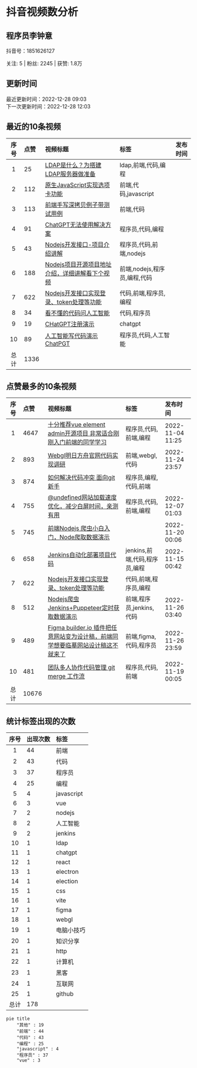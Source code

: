 # 抖音视频数分析

## 程序员李钟意

<p>抖音号：1851626127</p><p>关注: 5&nbsp;|&nbsp;粉丝: 2245&nbsp;|&nbsp;获赞: 1.8万</p>

## 更新时间

最近更新时间：2022-12-28 09:03<br/>下一次更新时间：2022-12-28 12:03

## 最近的10条视频

|序号|点赞|视频标题|标签|发布时间|
|:--:|:--|:--|:--|:--|
|1|25|[LDAP是什么？为搭建LDAP服务器做准备    ](https://douyin.com/video/7181942549949533498)|ldap,前端,代码,编程||
|2|112|[原生JavaScript实现选项卡功能     ](https://douyin.com/video/7180378827334356258)|前端,代码,javascript||
|3|113|[前端手写深拷贝例子带测试用例 ](https://douyin.com/video/7178515675403586876)|前端,代码||
|4|91|[ChatGPT无法使用解决方案   ](https://douyin.com/video/7177185636024192311)|程序员,代码,编程||
|5|43|[Nodejs开发接口-项目介绍讲解    ](https://douyin.com/video/7176708578290568504)|程序员,代码,前端,nodejs||
|6|188|[Nodejs项目开源项目地址介绍，详细讲解看下个视频     ](https://douyin.com/video/7176694376431619362)|前端,nodejs,程序员,编程,代码||
|7|622|[Nodejs开发接口实现登录、token处理等功能   ](https://douyin.com/video/7176006790801263909)|代码,前端,程序员,编程||
|8|34|[看不懂的代码问人工智能   ](https://douyin.com/video/7175587082931375416)|代码,程序员||
|9|19|[CHatGPT注册演示 ](https://douyin.com/video/7175188016636431674)|chatgpt||
|10|89|[人工智能写代码演示 ChatPGT     ](https://douyin.com/video/7174878488145530173)|程序员,代码,人工智能||
|总计|1336|||

## 点赞最多的10条视频

|序号|点赞|视频标题|标签|发布时间|
|:--:|:--|:--|:--|:--|
|1|4647|[十分推荐vue element admin开源项目 非常适合刚刚入门前端的同学学习   ](https://douyin.com/video/7161996754227907873)|程序员,代码,前端,编程|2022-11-04 11:25|
|2|893|[Webgl明日方舟官网代码实现调研     ](https://douyin.com/video/7169612171553361183)|前端,webgl,代码|2022-11-24 23:57|
|3|874|[如何解决代码冲突 面向git新手      ](https://douyin.com/video/7174506373294640392)|程序员,编程,代码,前端||
|4|755|[@undefined网站加载速度优化，减少白屏时间，亲测有用   ](https://douyin.com/video/7174082267281624351)|程序员,代码,前端,编程|2022-12-07 01:03|
|5|745|[前端Nodejs 爬虫小白入门，Node爬取数据演示](https://douyin.com/video/7167758991055998222)||2022-11-20 00:06|
|6|658|[Jenkins自动化部署项目代码          ](https://douyin.com/video/7165912754023419172)|jenkins,前端,代码,程序员,编程|2022-11-15 00:42|
|7|622|[Nodejs开发接口实现登录、token处理等功能   ](https://douyin.com/video/7176006790801263909)|代码,前端,程序员,编程||
|8|512|[Nodejs爬虫 Jenkins+Puppeteer定时获取数据演示    ](https://douyin.com/video/7170040411379993887)|前端,程序员,jenkins,代码|2022-11-26 03:40|
|9|489|[Figma builder.io 插件把任意网站变为设计稿，前端同学想要临摹网站设计稿这不就来了    ](https://douyin.com/video/7170354855603621150)|前端,figma,代码,程序员|2022-11-26 23:59|
|10|481|[团队多人协作代码管理 git merge 工作流     ](https://douyin.com/video/7167047701987708173)|程序员,代码,前端|2022-11-19 00:05|
|总计|10676|||

## 统计标签出现的次数

|序号|出现次数|标签|
|:--:|:--|:--|
|1|44|前端|
|2|43|代码|
|3|37|程序员|
|4|25|编程|
|5|4|javascript|
|6|3|vue|
|7|2|nodejs|
|8|2|人工智能|
|9|2|jenkins|
|10|1|ldap|
|11|1|chatgpt|
|12|1|react|
|13|1|electron|
|14|1|election|
|15|1|css|
|16|1|vite|
|17|1|figma|
|18|1|webgl|
|19|1|电脑小技巧|
|20|1|知识分享|
|21|1|http|
|22|1|计算机|
|23|1|黑客|
|24|1|互联网|
|25|1|github|
|总计|178||

```Mermaid
pie title 
    "其他" : 19
    "前端" : 44
    "代码" : 43
    "编程" : 25
    "javascript" : 4
    "程序员" : 37
    "vue" : 3
```

